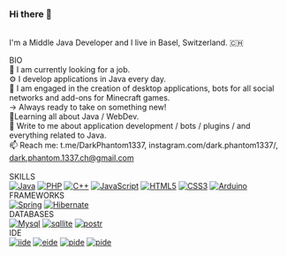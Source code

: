 ### Hi there 👋

<!--
**DarkPhantom1337-Lab/DarkPhantom1337-Lab** is a ✨ _special_ ✨ repository because its `README.md` (this file) appears on your GitHub profile.

Here are some ideas to get you started:

- 🔭 I’m currently working on ...
- 🌱 I’m currently learning ...
- 👯 I’m looking to collaborate on ...
- 🤔 I’m looking for help with ...
- 💬 Ask me about ...
- 📫 How to reach me: ...
- 😄 Pronouns: ...
- ⚡ Fun fact: ...
-->

<br /> I'm a Middle Java Developer and I live in Basel, Switzerland. 🇨🇭

BIO
<br /> 🏢 I am currently looking for a job.
<br /> ⚙️ I develop applications in Java every day.
<br /> 💅 I am engaged in the creation of desktop applications, bots for all social networks and add-ons for Minecraft games. 
<br />     ->  Always ready to take on something new!
<br /> 🌱Learning all about Java / WebDev.
<br /> 💬 Write to me about application development / bots / plugins / and everything related to Java.
<br /> 📫 Reach me: t.me/DarkPhantom1337, instagram.com/dark.phantom1337/, dark.phantom.1337.ch@gmail.com
<br /> 
<br /> SKILLS <br />
<a target="_blank" rel="noopener noreferrer nofollow" href="https://img.shields.io/badge/PostgreSQL-316192?style=for-the-badge&logo=postgresql&logoColor=white"><img src="https://img.shields.io/badge/Java-ED8B00?style=for-the-badge&logo=openjdk&logoColor=white" alt="Java" data-canonical-src="https://img.shields.io/badge/-Java-333333?style=flat&amp;logo=java" style="max-width: 100%;"></a>
<a target="_blank" rel="noopener noreferrer nofollow" href="https://img.shields.io/badge/PostgreSQL-316192?style=for-the-badge&logo=postgresql&logoColor=white"><img src="https://img.shields.io/badge/PHP-777BB4?style=for-the-badge&logo=php&logoColor=white" alt="PHP" data-canonical-src="https://img.shields.io/badge/PHP-777BB4?style=for-the-badge&logo=php&logoColor=white"></a>
<a target="_blank" rel="noopener noreferrer nofollow" href=""><img src="https://img.shields.io/badge/C%2B%2B-00599C?style=for-the-badge&logo=c%2B%2B&logoColor=white" alt="С++" data-canonical-src="https://img.shields.io/badge/C%2B%2B-00599C?style=for-the-badge&logo=c%2B%2B&logoColor=white"></a>
<a target="_blank" rel="noopener noreferrer nofollow" href=""><img src="https://img.shields.io/badge/JavaScript-F7DF1E?style=for-the-badge&logo=javascript&logoColor=black" alt="JavaScript" data-canonical-src="https://img.shields.io/badge/JavaScript-F7DF1E?style=for-the-badge&logo=javascript&logoColor=black"></a>
<a target="_blank" rel="noopener noreferrer nofollow" href=""><img src="https://img.shields.io/badge/HTML5-E34F26?style=for-the-badge&logo=html5&logoColor=white" alt="HTML5" data-canonical-src="https://img.shields.io/badge/HTML5-E34F26?style=for-the-badge&logo=html5&logoColor=white"></a>
<a target="_blank" rel="noopener noreferrer nofollow" href=""><img src="https://img.shields.io/badge/CSS3-1572B6?style=for-the-badge&logo=css3&logoColor=white" alt="CSS3" data-canonical-src="https://img.shields.io/badge/CSS3-1572B6?style=for-the-badge&logo=css3&logoColor=white"></a>
<a target="_blank" rel="noopener noreferrer nofollow" href=""><img src="https://img.shields.io/badge/Arduino-00979D?style=for-the-badge&logo=Arduino&logoColor=white" alt="Arduino" data-canonical-src="https://img.shields.io/badge/Arduino-00979D?style=for-the-badge&logo=Arduino&logoColor=white"></a>
<br /> FRAMEWORKS <br />
<a target="_blank" rel="noopener noreferrer nofollow" href=""><img src="https://img.shields.io/badge/Spring-6DB33F?style=for-the-badge&logo=spring&logoColor=white" alt="Spring" data-canonical-src="https://img.shields.io/badge/Spring-6DB33F?style=for-the-badge&logo=spring&logoColor=white"></a>
<a target="_blank" rel="noopener noreferrer nofollow" href=""><img src="https://img.shields.io/badge/Hibernate-59666C?style=for-the-badge&logo=Hibernate&logoColor=white" alt="Hibernate" data-canonical-src="https://img.shields.io/badge/Hibernate-59666C?style=for-the-badge&logo=Hibernate&logoColor=white"></a>
<br /> DATABASES <br />
<a target="_blank" rel="noopener noreferrer nofollow" href=""><img src="https://img.shields.io/badge/MySQL-00000F?style=for-the-badge&logo=mysql&logoColor=white" alt="Mysql" data-canonical-src="https://img.shields.io/badge/MySQL-00000F?style=for-the-badge&logo=mysql&logoColor=white"></a>
<a target="_blank" rel="noopener noreferrer nofollow" href=""><img src="https://img.shields.io/badge/SQLite-07405E?style=for-the-badge&logo=sqlite&logoColor=white" alt="sqllite" data-canonical-src="https://img.shields.io/badge/SQLite-07405E?style=for-the-badge&logo=sqlite&logoColor=white"></a>
<a target="_blank" rel="noopener noreferrer nofollow" href=""><img src="https://img.shields.io/badge/PostgreSQL-316192?style=for-the-badge&logo=postgresql&logoColor=white" alt="postr" data-canonical-src="https://img.shields.io/badge/PostgreSQL-316192?style=for-the-badge&logo=postgresql&logoColor=white"></a>
<br /> IDE <br />
<a target="_blank" rel="noopener noreferrer nofollow" href=""><img src="https://img.shields.io/badge/IntelliJ_IDEA-000000.svg?style=for-the-badge&logo=intellij-idea&logoColor=white" alt="iide" data-canonical-src="https://img.shields.io/badge/IntelliJ_IDEA-000000.svg?style=for-the-badge&logo=intellij-idea&logoColor=white"></a>
<a target="_blank" rel="noopener noreferrer nofollow" href=""><img src="https://img.shields.io/badge/Eclipse-2C2255?style=for-the-badge&logo=eclipse&logoColor=white" alt="eide" data-canonical-src="https://img.shields.io/badge/Eclipse-2C2255?style=for-the-badge&logo=eclipse&logoColor=white"></a>
<a target="_blank" rel="noopener noreferrer nofollow" href=""><img src="http://img.shields.io/badge/-PHPStorm-181717?style=for-the-badge&logo=phpstorm&logoColor=white" alt="pide" data-canonical-src="http://img.shields.io/badge/-PHPStorm-181717?style=for-the-badge&logo=phpstorm&logoColor=white"></a>
<a target="_blank" rel="noopener noreferrer nofollow" href=""><img src="https://img.shields.io/badge/Notepad++-90E59A.svg?style=for-the-badge&logo=notepad%2B%2B&logoColor=black" alt="pide" data-canonical-src="https://img.shields.io/badge/Notepad++-90E59A.svg?style=for-the-badge&logo=notepad%2B%2B&logoColor=black"></a>




